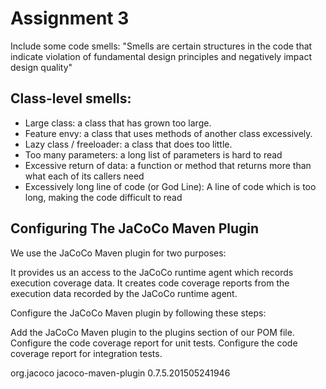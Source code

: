 # Assignment 3

Include some code smells:
"Smells are certain structures in the code that indicate violation of fundamental design principles and negatively impact design quality"

## Class-level smells:

- Large class: a class that has grown too large.
- Feature envy: a class that uses methods of another class excessively.
- Lazy class / freeloader: a class that does too little.
- Too many parameters: a long list of parameters is hard to read
- Excessive return of data: a function or method that returns more than what each of its callers need
- Excessively long line of code (or God Line): A line of code which is too long, making the code difficult to read


## Configuring The JaCoCo Maven Plugin
We use the JaCoCo Maven plugin for two purposes:

It provides us an access to the JaCoCo runtime agent which records execution coverage data.
It creates code coverage reports from the execution data recorded by the JaCoCo runtime agent.

Configure the JaCoCo Maven plugin by following these steps:

Add the JaCoCo Maven plugin to the plugins section of our POM file.
Configure the code coverage report for unit tests.
Configure the code coverage report for integration tests.

<plugin>
    <groupId>org.jacoco</groupId>
    <artifactId>jacoco-maven-plugin</artifactId>
    <version>0.7.5.201505241946</version>
</plugin>
